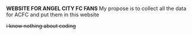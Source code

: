 **WEBSITE FOR ANGEL CITY FC FANS**
My propose is to collect all the data for ACFC and put them in this website

~~i know nothing about coding~~

